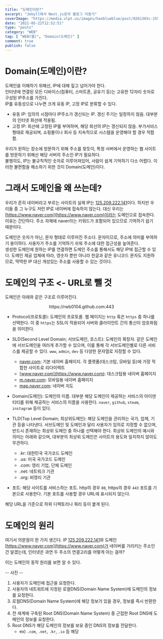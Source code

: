 ```yaml
---
title: "도메인이란?"
excerpt: "Jekyll에서 Next.js로의 블로그 이동기"
coverImage: "https://media.vlpt.us/images/hanblueblue/post/0261303c-2557-4673-9d91-24b08c6dde16/Tomcat-logo.png"
date: "2021-05-22T12:52:51"
type: "posts"
category: "WEB"
tag: [ "WEB(웹)", "Domain(도메인)" ]
comment: true
publish: false
---
```


# Domain(도메인)이란?

도메인을 이해하기 위해선, IP에 대해 짚고 넘어가야 한다.  
인터넷에 연결된 모든 디바이스(컴퓨터, 스마트폰, 공유기 등)는 <span class="blue-500">고유한 12자리 숫자로 구성된 IP주소</span>를 가진다.  
IP를 유동성으로 나누면 크게 유동 IP, 고정 IP로 분류할 수 있다.

* <span class="primary">유동 IP</span>: 임의의 시점마다 IP주소가 갱신되는 IP. 갱신 주기는 일정하지 않음. 대부분의 인터넷 회선에 적용됨.
* <span class="primary">고정 IP</span>: 회선에 고정된 IP를 부여하며, 해당 회선의 IP는 갱신되지 않음. 부가서비스 형태로 제공되며, 쇼핑몰이나 회사 등 지속적으로 시스템을 운영해야 할 경우 적합함.

우리가 원하는 장소에 방문하기 위해 주소를 찾듯이, <span class="green-500">특정 서버에서 운영하는 웹 사이트를 방문하기 위해선 해당 서버의 주소인 IP가 필요</span>하다.  
불행히도, IP는 불규칙적인 숫자로 이루어져있어, 사람이 쉽게 기억하기 다소 어렵다. 이러한 불편함을 해소하기 위한 것이 Domain(도메인)이다.

# 그래서 도메인을 왜 쓰는데?

우리가 흔히 <span class="green-A700">네이버</span>라고 부르는 사이트의 실제 IP는 [125.209.222.141](http://125.209.222.141)이다. 하지만 우리들 중 그 누구도 저런 IP로 <span class="green-A700">네이버</span>에 접속하지 않는다. 대신 우리는 [https://www.naver.com](https://www.naver.com)이라는 도메인으로 접속한다. 이유는 간단하다. 주소 자체에 <span class="green-A700">naver</span>라는 키워드가 포함되어 있으므로 기억하기 쉽기 때문이다.

<span class="pink-400">도메인</span>은 숫자가 아닌, 문자 형태로 이루어진 주소다. 문자이므로, 주소에 의미를 부여하기 용이하다. 사용자가 주소를 기억하기 쉬워 주소에 대한 접근성을 높여준다.  
생성한 <span class="pink-400">도메인</span>에 원하는 IP를 연결하면 <span class="pink-400">도메인</span> 주소를 통해서도 해당 IP에 접근할 수 있다.
<span class="pink-400">도메인</span> 제공 업체에 따라, 영숫자 뿐만 아니라 한글과 같은 유니코드 문자도 지원하므로, 딱딱한 IP 대신 개성있는 주소를 사용할 수 있는 것이다.

# 도메인의 구조 <- URL로 뺄 것

도메인은 아래와 같은 구조로 이루어진다.

<p class="large" align="center"><span class="lightBlue-400">https</span>://<span class="green-400">rwb0104</span>.<span class="yellow-400">github</span>.<span class="pink-400">com</span>:<span class="amber-400">443</span></p>

* <span class="lightBlue-400">Protocol(프로토콜)</span>: 도메인의 프로토콜. 웹 페이지는 `http` 혹은 `https` 중 하나를 선택한다. 이 중 `https`는 <span class="deepPurple-400">SSL</span>이 적용되어 <span class="red-400">서버와 클라이언트 간의 통신이 암호화</span>됨을 의미한다.

* <span class="green-400">SLD(Second Level Domain; 서브도메인, 호스트)</span>: <span class="pink-400">도메인</span>의 확장자. 같은 <span class="pink-400">도메인</span>에 <span class="pink-400">서브도메인</span>을 여러개 추가할 수 있으며, 이를 통해 각 <span class="pink-400">서브도메인</span>별로 다른 서비스를 제공할 수 있다. `www`, `admin`, `dev` 등 다양한 문자열로 지정할 수 있다.
  * [naver.com](https://naver.com): 기본 네이버 홈페이지. 각 플랫폼(데스크탑, 모바일 등)에 가장 적합한 사이트로 리다이렉트
  * [www.naver.com](https://www.naver.com): 데스크탑용 네이버 홈페이지
  * [m.naver.com](https://m.naver.com): 모바일용 네이버 홈페이지
  * [map.naver.com](https://map.naver.com): 네이버 지도

* <span class="yellow-400">Domain(도메인)</span>: 도메인의 이름. 대부분 해당 도메인이 제공하는 서비스의 아이덴티티를 위해 제공하는 서비스의 이름을 사용한다. `naver`, `github`, `steam`, `instagram` 등이 있다.

* <span class="pink-400">TLD(Top Level Domain; 최상위도메인)</span>: 해당 도메인을 관리하는 국가, 업체, 기관 등을 나타낸다. <span class="pink-400">서브도메인</span> 및 <span class="pink-400">도메인</span>과 달리 사용자가 임의로 지정할 수 없으며, 반드시 존재하는 최상위 도메인 중 하나를 선택해야 한다. 최상위 도메인의 예시와 의미는 아래와 같으며, 대부분의 최상위 도메인은 사이트의 용도와 일치하지 않아도 무관하다.
  * <span class="primary">.kr</span>: 대한민국 국가코드 도메인
  * <span class="primary">.us</span>: 미국 국가코드 도메인
  * <span class="primary">.com</span>: 영리 기업, 단체 도메인
  * <span class="primary">.net</span>: 네트워크 기관
  * <span class="primary">.org</span>: 비영리 기관

* <span class="amber-400">포트</span>: 해당 사이트를 서비스하는 포트. http의 경우 `80`, https의 경우 `443` 포트를 기본으로 사용한다. 기본 포트를 사용할 경우 URL에 표시되지 않는다.

해당 URL을 기준으로 하위 디렉토리나 쿼리 등이 붙게 된다.

# 도메인의 원리

여기서 의문점이 한 가지 생긴다. IP [125.209.222.141](http://125.209.222.141)와 <span class="pink-400">도메인</span> [https://www.naver.com](https://www.naver.com)가 <span class="green-A700">네이버</span>를 가리키는 주소인건 알겠는데, 인터넷은 과연 두 주소의 연결고리를 어떻게 아는 걸까?

이는 <span class="pink-400">도메인</span>의 동작 원리를 보면 알 수 있다.

-- 사진 --

1. 사용자가 <span class="pink-400">도메인</span>에 접근을 요청한다.
2. 사용자의 네트워트에 지정된 로컬<span class="pink-400">DNS(Domain Name System)</span>에 <span class="pink-400">도메인</span>의 정보를 요청한다.
3. 로컬<span class="pink-400">DNS(Domain Name System)</span>에 해당 정보가 있을 경우, 정보를 즉시 반환한다.
4. 전 세계에 구축된 Root <span class="pink-400">DNS(Domain Name System)</span> 중 근접한 Root <span class="pink-400">DNS</span>에 <span class="pink-400">도메인</span>의 정보를 요청한다.
5. Root <span class="pink-400">DNS</span>가 해당 도메인의 정보를 보유 중인 <span class="pink-400">DNS</span>의 정보를 전달한다.
   * ex) `.com`, `.net`, `.kr`, `.io` 등 해당